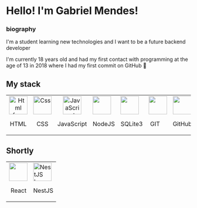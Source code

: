 # Hello! I'm Gabriel Mendes!

### biography

<p>I'm a student learning new technologies and I want to be a future backend developer</p>
<p>I'm currently 18 years old and had my first contact with programming at the age of 13 in 2018 where I had my first commit on GitHub  🥰</p>

## My stack

<table>
  <tr>
    <td align="center">
      <img src="https://cdn-icons-png.flaticon.com/512/1051/1051277.png" width="50" height="50" alt="Html free icon" title="Html free icon">
      <br>
      <p>HTML</p>
    </td>
    <td align="center">
      <img src="https://cdn-icons-png.flaticon.com/512/732/732190.png" width="50" height="50" alt="Css" title="" class="img-small">
      <br>
      <p>CSS</p>
    </td>
    <td align="center">
      <img src="https://cdn-icons-png.flaticon.com/512/5968/5968292.png" width="50" height="50" alt="JavaScript" title="" class="img-small">
      <br>
      <p>JavaScript</p>
    </td>
    <td>
      <img src="https://cdn-icons-png.flaticon.com/512/919/919825.png" width="50" height="50" alt="" title="" class="img-small">
      <p>NodeJS</p>
    </td>
    <td>
      <img src="https://cdn-icons-png.flaticon.com/512/9544/9544010.png" width="50" height="50" alt="" title="" class="img-small">
      <p>SQLite3</p>
    </td>
    <td><img src="https://cdn-icons-png.flaticon.com/512/10910/10910569.png" width="50" height="50" alt="" title="" class="img-small">
      <p>&zwnj; GIT</p>
    </td>
    <td>
      <img src="https://cdn-icons-png.flaticon.com/512/733/733553.png" width="50" height="50" alt="" title="" class="img-small">
      <p>GitHub</p>
    </td>
    <td>
      <img src="https://cdn-icons-png.flaticon.com/512/6124/6124995.png" width="50" height="50" alt="" title="" class="img-small">
      <p>Linux</p>
    </td>
  </tr>
</table>

## Shortly

<table>
  <tr>
    <td>
      <img src="https://cdn-icons-png.flaticon.com/512/919/919851.png" width="50" height="50" alt="" title="" class="img-small">
      <p>&zwnj; React</p>
    </td>
    <td>
      <img src="https://nestjs.com/img/logo-small.svg" alt="NestJS Logo" width="50" height="50">
      <p>NestJS</p>
    </td>
  </tr>
</table>
